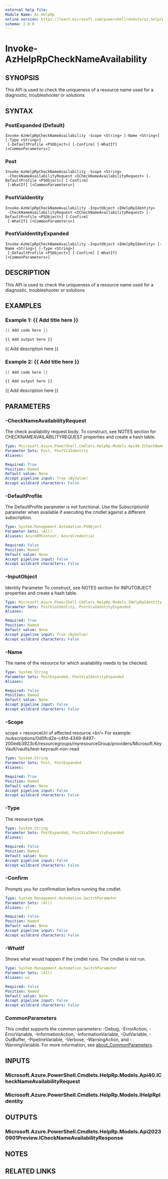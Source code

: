 ```yaml
---
external help file:
Module Name: Az.HelpRp
online version: https://learn.microsoft.com/powershell/module/az.helprp/invoke-azhelprpchecknameavailability
schema: 2.0.0
---
```


# Invoke-AzHelpRpCheckNameAvailability

## SYNOPSIS
This API is used to check the uniqueness of a resource name used for a diagnostic, troubleshooter or solutions

## SYNTAX

### PostExpanded (Default)
```
Invoke-AzHelpRpCheckNameAvailability -Scope <String> [-Name <String>] [-Type <String>]
 [-DefaultProfile <PSObject>] [-Confirm] [-WhatIf] [<CommonParameters>]
```

### Post
```
Invoke-AzHelpRpCheckNameAvailability -Scope <String>
 -CheckNameAvailabilityRequest <ICheckNameAvailabilityRequest> [-DefaultProfile <PSObject>] [-Confirm]
 [-WhatIf] [<CommonParameters>]
```

### PostViaIdentity
```
Invoke-AzHelpRpCheckNameAvailability -InputObject <IHelpRpIdentity>
 -CheckNameAvailabilityRequest <ICheckNameAvailabilityRequest> [-DefaultProfile <PSObject>] [-Confirm]
 [-WhatIf] [<CommonParameters>]
```

### PostViaIdentityExpanded
```
Invoke-AzHelpRpCheckNameAvailability -InputObject <IHelpRpIdentity> [-Name <String>] [-Type <String>]
 [-DefaultProfile <PSObject>] [-Confirm] [-WhatIf] [<CommonParameters>]
```

## DESCRIPTION
This API is used to check the uniqueness of a resource name used for a diagnostic, troubleshooter or solutions

## EXAMPLES

### Example 1: {{ Add title here }}
```powershell
{{ Add code here }}
```

```output
{{ Add output here }}
```

{{ Add description here }}

### Example 2: {{ Add title here }}
```powershell
{{ Add code here }}
```

```output
{{ Add output here }}
```

{{ Add description here }}

## PARAMETERS

### -CheckNameAvailabilityRequest
The check availability request body.
To construct, see NOTES section for CHECKNAMEAVAILABILITYREQUEST properties and create a hash table.

```yaml
Type: Microsoft.Azure.PowerShell.Cmdlets.HelpRp.Models.Api40.ICheckNameAvailabilityRequest
Parameter Sets: Post, PostViaIdentity
Aliases:

Required: True
Position: Named
Default value: None
Accept pipeline input: True (ByValue)
Accept wildcard characters: False
```

### -DefaultProfile
The DefaultProfile parameter is not functional.
Use the SubscriptionId parameter when available if executing the cmdlet against a different subscription.

```yaml
Type: System.Management.Automation.PSObject
Parameter Sets: (All)
Aliases: AzureRMContext, AzureCredential

Required: False
Position: Named
Default value: None
Accept pipeline input: False
Accept wildcard characters: False
```

### -InputObject
Identity Parameter
To construct, see NOTES section for INPUTOBJECT properties and create a hash table.

```yaml
Type: Microsoft.Azure.PowerShell.Cmdlets.HelpRp.Models.IHelpRpIdentity
Parameter Sets: PostViaIdentity, PostViaIdentityExpanded
Aliases:

Required: True
Position: Named
Default value: None
Accept pipeline input: True (ByValue)
Accept wildcard characters: False
```

### -Name
The name of the resource for which availability needs to be checked.

```yaml
Type: System.String
Parameter Sets: PostExpanded, PostViaIdentityExpanded
Aliases:

Required: False
Position: Named
Default value: None
Accept pipeline input: False
Accept wildcard characters: False
```

### -Scope
scope = resourceUri of affected resource.\<br/\> For example: /subscriptions/0d0fcd2e-c4fd-4349-8497-200edb3923c6/resourcegroups/myresourceGroup/providers/Microsoft.KeyVault/vaults/test-keyvault-non-read

```yaml
Type: System.String
Parameter Sets: Post, PostExpanded
Aliases:

Required: True
Position: Named
Default value: None
Accept pipeline input: False
Accept wildcard characters: False
```

### -Type
The resource type.

```yaml
Type: System.String
Parameter Sets: PostExpanded, PostViaIdentityExpanded
Aliases:

Required: False
Position: Named
Default value: None
Accept pipeline input: False
Accept wildcard characters: False
```

### -Confirm
Prompts you for confirmation before running the cmdlet.

```yaml
Type: System.Management.Automation.SwitchParameter
Parameter Sets: (All)
Aliases: cf

Required: False
Position: Named
Default value: None
Accept pipeline input: False
Accept wildcard characters: False
```

### -WhatIf
Shows what would happen if the cmdlet runs.
The cmdlet is not run.

```yaml
Type: System.Management.Automation.SwitchParameter
Parameter Sets: (All)
Aliases: wi

Required: False
Position: Named
Default value: None
Accept pipeline input: False
Accept wildcard characters: False
```

### CommonParameters
This cmdlet supports the common parameters: -Debug, -ErrorAction, -ErrorVariable, -InformationAction, -InformationVariable, -OutVariable, -OutBuffer, -PipelineVariable, -Verbose, -WarningAction, and -WarningVariable. For more information, see [about_CommonParameters](http://go.microsoft.com/fwlink/?LinkID=113216).

## INPUTS

### Microsoft.Azure.PowerShell.Cmdlets.HelpRp.Models.Api40.ICheckNameAvailabilityRequest

### Microsoft.Azure.PowerShell.Cmdlets.HelpRp.Models.IHelpRpIdentity

## OUTPUTS

### Microsoft.Azure.PowerShell.Cmdlets.HelpRp.Models.Api20230901Preview.ICheckNameAvailabilityResponse

## NOTES

## RELATED LINKS


